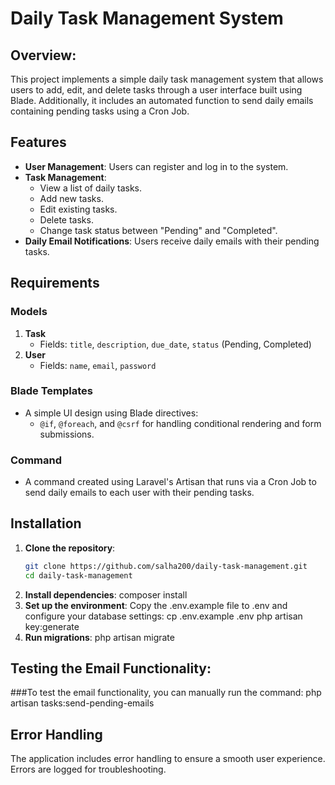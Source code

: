 # Daily Task Management System
## Overview:
This project implements a simple daily task management system that allows users to add, edit, and delete tasks through a user interface built using Blade. Additionally, it includes an automated function to send daily emails containing pending tasks using a Cron Job.

## Features
- **User Management**: Users can register and log in to the system.
- **Task Management**: 
  - View a list of daily tasks.
  - Add new tasks.
  - Edit existing tasks.
  - Delete tasks.
  - Change task status between "Pending" and "Completed".
- **Daily Email Notifications**: Users receive daily emails with their pending tasks.
## Requirements

### Models
1. **Task**
   - Fields: `title`, `description`, `due_date`, `status` (Pending, Completed)
2. **User**
   - Fields: `name`, `email`, `password`
### Blade Templates
- A simple UI design using Blade directives:
  - `@if`, `@foreach`, and `@csrf` for handling conditional rendering and form submissions.

### Command
- A command created using Laravel's Artisan that runs via a Cron Job to send daily emails to each user with their pending tasks.

## Installation

1. **Clone the repository**:
   ```bash
   git clone https://github.com/salha200/daily-task-management.git
   cd daily-task-management
2. **Install dependencies**:
composer install
3. **Set up the environment**:
Copy the .env.example file to .env and configure your database settings:
cp .env.example .env
php artisan key:generate
4. **Run migrations**:
php artisan migrate
## Testing the Email Functionality:
###To test the email functionality, you can manually run the command:
php artisan tasks:send-pending-emails

## Error Handling
The application includes error handling to ensure a smooth user experience. Errors are logged for troubleshooting.


